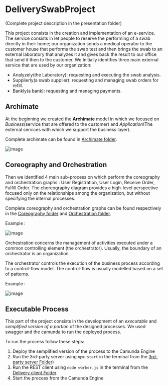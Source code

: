 # DeliverySwabProject
(Complete project description in the presentation folder)
 
This project consists in the creation and implementation of an e-service. The service consists in let people to reserve the performing of a swab directly in their home; our organization sends a medical operator to the customer house that performs the swab test and then brings the swab to an external laboratory that analyzes it and gives back the result to our office that send it then to the customer. We Initially identifies three main external service that are used by our organization:

- Analyzely(the Laboratory): requesting and executing the swab analysis.
- Supplierly(a swab supplier): requesting and managing swab orders for refill.
- Bankly(a bank): requesting and managing payments.

## **Archimate**

At the beginning we created the **Archimate** model in which we focused on *Business*(service that are offered to the customer) and *Application*(The external services with which we support the business layer).

Complete archimate can be found in [Archimate folder](https://github.com/FeBD8/DeliverySwabProject/tree/main/Archimate).

![image](https://user-images.githubusercontent.com/48360582/181099747-c1ac24e0-7824-4091-90bb-c1c3184c106e.png)

## **Coreography and Orchestration**

Then we identified 4 main sub-process on which perform the coreography and orchestration graphs : User Registration, User Login, Receive Order, Fulfill Order. The choreography diagram provides a high-level perspective focused only on the relationships among the organization, but without specifying the internal processes.

Complete coreography and orchestration graphs can be found respectively in the [Coreography folder](https://github.com/FeBD8/DeliverySwabProject/tree/main/Coreography) and [Orchestration folder](https://github.com/FeBD8/DeliverySwabProject/tree/main/Orchestration).

Example :

![image](https://user-images.githubusercontent.com/48360582/181100307-8ab347fd-a422-41fd-8d72-5d2d3bd626e9.png)


Orchestration concerns the management of activities executed under a common controlling element (the orchestrator). Usually, the boundary of an orchestrator is an organization. 

The orchestrator controls the execution of the business process according to a control-flow model. The control-flow is usually modelled based on a set of patterns.

Example :

![image](https://user-images.githubusercontent.com/48360582/181100990-e3c85305-2ab7-48fc-a69d-0fd844db273b.png)

## **Executable Process**

This part of the project consists in the development of an _executable_ and _semplified version of a portion_ of the designed processes. We used swagger and the camunda to run the deployed process.

To run the process follow these steps:

1. Deploy the semplified version of the process to the Camunda Engine
2. Run the 3rd-party server using `npm start` in the terminal from the [3rd-party server Folder](https://github.com/FeBD8/DeliverySwabProject/tree/main/Implementation/3rd-party%20server))
3. Run the REST client using `node worker.js` in the terminal from the [Delivery client Folder](https://github.com/FeBD8/DeliverySwabProject/tree/main/Implementation/delivery_client)
4. Start the process from the Camunda Engine

